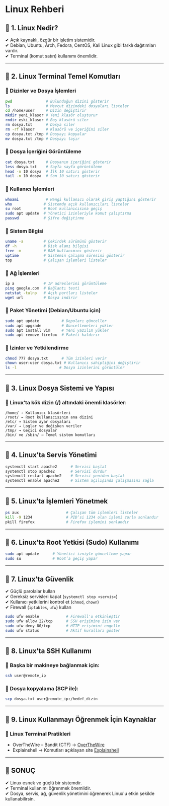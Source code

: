 # Linux Rehberi

## 📌 1. Linux Nedir?
✔ Açık kaynaklı, özgür bir işletim sistemidir.  
✔ Debian, Ubuntu, Arch, Fedora, CentOS, Kali Linux gibi farklı dağıtımları vardır.  
✔ Terminal (komut satırı) kullanımı önemlidir.

---

## 📌 2. Linux Terminal Temel Komutları
### 📌 Dizinler ve Dosya İşlemleri
```bash
pwd               # Bulunduğun dizini gösterir
ls                # Mevcut dizindeki dosyaları listeler
cd /home/user     # Dizin değiştirir
mkdir yeni_klasor # Yeni klasör oluşturur
rmdir eski_klasor # Boş klasörü siler
rm dosya.txt      # Dosya siler
rm -rf klasor     # Klasörü ve içeriğini siler
cp dosya.txt /tmp # Dosyayı kopyalar
mv dosya.txt /tmp # Dosyayı taşır
```
### 📌 Dosya İçeriğini Görüntüleme
```bash
cat dosya.txt     # Dosyanın içeriğini gösterir
less dosya.txt    # Sayfa sayfa görüntüleme
head -n 10 dosya  # İlk 10 satırı gösterir
tail -n 10 dosya  # Son 10 satırı gösterir
```
### 📌 Kullanıcı İşlemleri
```bash
whoami            # Hangi kullanıcı olarak giriş yaptığını gösterir
who              # Sistemde açık kullanıcıları listeler
su root          # Root kullanıcısına geçiş
sudo apt update  # Yönetici izinleriyle komut çalıştırma
passwd           # Şifre değiştirme
```
### 📌 Sistem Bilgisi
```bash
uname -a         # Çekirdek sürümünü gösterir
df -h            # Disk alanı bilgisi
free -m          # RAM kullanımını gösterir
uptime           # Sistemin çalışma süresini gösterir
top              # Çalışan işlemleri listeler
```
### 📌 Ağ İşlemleri
```bash
ip a             # IP adreslerini görüntüleme
ping google.com  # Bağlantı testi
netstat -tulnp   # Açık portları listeler
wget url         # Dosya indirir
```
### 📌 Paket Yönetimi (Debian/Ubuntu için)
```bash
sudo apt update          # Depoları günceller
sudo apt upgrade         # Güncellemeleri yükler
sudo apt install vim     # Yeni yazılım yükler
sudo apt remove firefox  # Paketi kaldırır
```
### 📌 İzinler ve Yetkilendirme
```bash
chmod 777 dosya.txt      # Tüm izinleri verir
chown user:user dosya.txt # Kullanıcı sahipliğini değiştirir
ls -l                   # Dosya izinlerini görüntüler
```

---

## 📌 3. Linux Dosya Sistemi ve Yapısı
### 📌 Linux’ta kök dizin (/) altındaki önemli klasörler:
```
/home/ → Kullanıcı klasörleri
/root/ → Root kullanıcısının ana dizini
/etc/ → Sistem ayar dosyaları
/var/ → Loglar ve değişken veriler
/tmp/ → Geçici dosyalar
/bin/ ve /sbin/ → Temel sistem komutları
```

---

## 📌 4. Linux’ta Servis Yönetimi
```bash
systemctl start apache2      # Servisi başlat
systemctl stop apache2       # Servisi durdur
systemctl restart apache2    # Servisi yeniden başlat
systemctl enable apache2     # Sistem açılışında çalışmasını sağla
```

---

## 📌 5. Linux’ta İşlemleri Yönetmek
```bash
ps aux                     # Çalışan tüm işlemleri listeler
kill -9 1234               # PID’si 1234 olan işlemi zorla sonlandır
pkill firefox              # Firefox işlemini sonlandır
```

---

## 📌 6. Linux’ta Root Yetkisi (Sudo) Kullanımı
```bash
sudo apt update      # Yönetici izniyle güncelleme yapar
sudo su              # Root’a geçiş yapar
```

---

## 📌 7. Linux’ta Güvenlik
✔ Güçlü parolalar kullan  
✔ Gereksiz servisleri kapat (`systemctl stop <servis>`)  
✔ Kullanıcı yetkilerini kontrol et (`chmod`, `chown`)  
✔ Firewall (`iptables`, `ufw`) kullan  
```bash
sudo ufw enable            # Firewall'u etkinleştir
sudo ufw allow 22/tcp      # SSH erişimine izin ver
sudo ufw deny 80/tcp       # HTTP erişimini engelle
sudo ufw status            # Aktif kuralları göster
```

---

## 📌 8. Linux’ta SSH Kullanımı
### 📌 Başka bir makineye bağlanmak için:
```bash
ssh user@remote_ip
```
### 📌 Dosya kopyalama (SCP ile):
```bash
scp dosya.txt user@remote_ip:/hedef_dizin
```

---

## 📌 9. Linux Kullanmayı Öğrenmek İçin Kaynaklar
### 📌 Linux Terminal Pratikleri
- OverTheWire – Bandit (CTF) → [OverTheWire](https://overthewire.org/wargames/bandit/)
- Explainshell → Komutları açıklayan site [Explainshell](https://explainshell.com/)

---

## 🚀 SONUÇ
✔ Linux esnek ve güçlü bir sistemdir.  
✔ Terminal kullanımı öğrenmek önemlidir.  
✔ Dosya, servis, ağ, güvenlik yönetimini öğrenerek Linux'u etkin şekilde kullanabilirsin.
